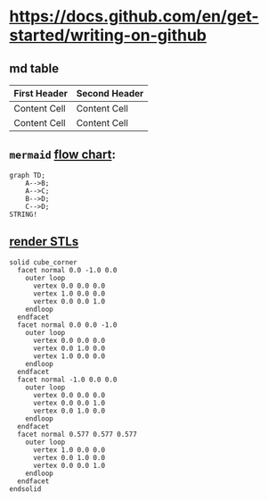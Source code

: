 # https://docs.github.com/en/get-started/writing-on-github



## md table

| First Header  | Second Header |
| ------------- | ------------- |
| Content Cell  | Content Cell  |
| Content Cell  | Content Cell  |






## `mermaid` [flow chart](https://docs.github.com/en/get-started/writing-on-github/working-with-advanced-formatting/creating-diagrams):


```mermaid
graph TD;
    A-->B;
    A-->C;
    B-->D;
    C-->D;
STRING!
```


## [render STLs](https://docs.github.com/en/repositories/working-with-files/using-files/working-with-non-code-files#3d-file-viewer)


```stl
solid cube_corner
  facet normal 0.0 -1.0 0.0
    outer loop
      vertex 0.0 0.0 0.0
      vertex 1.0 0.0 0.0
      vertex 0.0 0.0 1.0
    endloop
  endfacet
  facet normal 0.0 0.0 -1.0
    outer loop
      vertex 0.0 0.0 0.0
      vertex 0.0 1.0 0.0
      vertex 1.0 0.0 0.0
    endloop
  endfacet
  facet normal -1.0 0.0 0.0
    outer loop
      vertex 0.0 0.0 0.0
      vertex 0.0 0.0 1.0
      vertex 0.0 1.0 0.0
    endloop
  endfacet
  facet normal 0.577 0.577 0.577
    outer loop
      vertex 1.0 0.0 0.0
      vertex 0.0 1.0 0.0
      vertex 0.0 0.0 1.0
    endloop
  endfacet
endsolid
```
